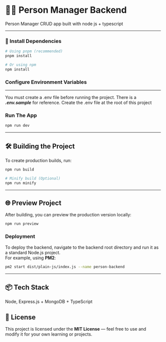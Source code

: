 # 🧑‍💼 Person Manager Backend

Person Manager CRUD app built with node js + typescript

---

### 🧩 Install Dependencies

```sh
# Using pnpm (recommended)
pnpm install

# Or using npm
npm install

```

### Configure Environment Variables

---

You must create a .env file before running the project. There is a **_.env.sample_** for reference. Create the .env file at the root of this project

### Run The App

```sh
npm run dev
```

---

## 🛠️ Building the Project

To create production builds, run:

```sh
npm run build

# Minify build (Optional)
npm run minify

```

---

## 🌐 Preview Project

After building, you can preview the production version locally:

```sh
npm run preview
```

### Deployment

To deploy the backend, navigate to the backend root directory and run it as a standard Node.js project.  
For example, using **PM2**:

```sh
pm2 start dist/plain-js/index.js --name person-backend
```

---

## 📦 Tech Stack

Node, Express.js + MongoDB + TypeScript

## 📄 License

This project is licensed under the **MIT License** — feel free to use and modify it for your own learning or projects.
